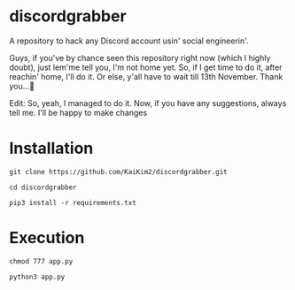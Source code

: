 # discordgrabber
A repository to hack any Discord account usin' social engineerin'.

Guys, if you've by chance seen this repository right now (which I highly doubt), just lem'me tell you, I'm not home yet. So, if I get time to do it, after reachin' home, I'll do it. Or else, y'all have to wait till 13th November. 
Thank  you...🙏


Edit: So, yeah, I managed to do it. Now, if you have any suggestions, always tell me. I'll be happy to make changes


# Installation
```
git clone https://github.com/KaiKim2/discordgrabber.git

cd discordgrabber

pip3 install -r requirements.txt

```
# Execution
```
chmod 777 app.py

python3 app.py

```

    
      
    

      
    

    
  

